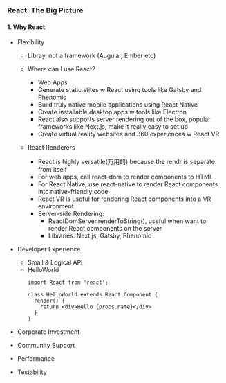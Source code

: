 ### React: The Big Picture

#### 1. Why React
  - Flexibility
    - Libray, not a framework (Augular, Ember etc)

    - Where can I use React?
      - Web Apps
      - Generate static stites w React using tools like Gatsby and Phenomic
      - Build truly native mobile applications using React Native
      - Create installable desktop apps w tools like Electron
      - React also supports server rendering out of the box, popular frameworks like Next.js, make it really easy to set up
      - Create virtual reality websites and 360 experiences w React VR

    - React Renderers
      - React is highly versatile(万用的) because the rendr is separate from itself
      - For web apps, call react-dom to render components to HTML
      - For React Native, use react-native to render React components into native-friendly code
      - React VR is useful for rendering React components into a VR environment
      - Server-side Rendering:
        - ReactDomServer.renderToString(), useful when want to render React components on the server
        - Libraries: Next.js, Gatsby, Phenomic
  
  - Developer Experience
    - Small & Logical API
    - HelloWorld
      ```
      import React from 'react';

      class HelloWorld extends React.Component {
        render() {
          return <div>Hello {props.name}</div>
        }
      }
      ```
  - Corporate Investment
  - Community Support
  - Performance
  - Testability
